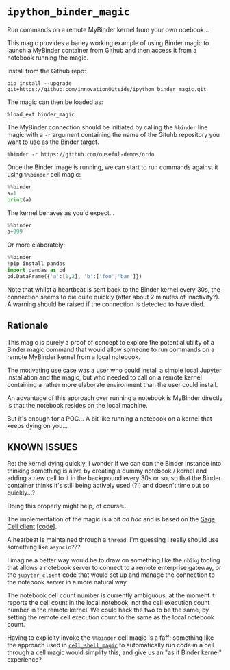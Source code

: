 # `ipython_binder_magic`
Run commands on a remote MyBinder kernel from your own noebook...

This magic provides a barley working example of using Binder magic to launch a MyBinder container from Github and then access it from a notebook running the magic.

Install from the Github repo:

`pip install --upgrade git+https://github.com/innovationOUtside/ipython_binder_magic.git`

The magic can then be loaded as:

`%load_ext binder_magic`

The MyBinder connection should be initiated by calling the `%binder` line magic with a `-r` argument containing the name of the Gituhb repository you want to use as the Binder target.

`%binder -r https://github.com/ouseful-demos/ordo`


Once the Binder image is running, we can start to run commands against it using `%%binder` cell magic:

```python
%%binder
a=1
print(a)
```

The kernel behaves as you'd expect...

```python
%%binder
a+999
```

Or more elaborately:

```python
%%binder
!pip install pandas
import pandas as pd
pd.DataFrame({'a':[1,2], 'b':['foo','bar']})
```

Note that whilst a heartbeat is sent back to the Binder kernel every 30s, the connection seems to die quite quickly (after about 2 minutes of inactivity?). A warning should be raised if the connection is detected to have died.

## Rationale
This magic is purely a proof of concept to explore the potential utility of a Binder magic command that would allow someone to run commands on a remote MyBinder kernel from a local notebook.

The motivating use case was a user who could install a simple local Jupyter installation and the magic, but who needed to call on a remote kernel containing a rather more elaborate environment than the user could install.

An advantage of this approach over running a notebook is MyBinder directly is that the notebook resides on the local machine.

But it's enough for a POC... A bit like running a notebook on a kernel that keeps dying on you...

## KNOWN ISSUES

Re: the kernel dying quickly, I wonder if we can con the Binder instance into thinking something is alive by creating a dummy notebook / kernel and adding a new cell to it in the background every 30s or so, so that the Binder container thinks it's still being actively used (?!) and doesn't time out so quickly...?

Doing this properly might help, of course...

The implementation of the magic is a bit *ad hoc* and is based on the  [Sage Cell client](https://sagecell.sagemath.org/) [[code](https://github.com/sagemath/sagecell/blob/master/contrib/sagecell-client/sagecell-client.py)].

A hearbeat is maintained through a `thread`. I'm guessing I really should use something like `asyncio`???

I imagine a better way would be to draw on something like the `nb2kg` tooling that allows a notebook server to connect to a remote enterprise gateway, or the `jupyter_client` code that would set up and manage the connection to the notebook server in a more natural way.

The notebook cell count number is currently ambiguous; at the moment it reports the cell count in the local notebook, not the cell execution count number in the remote kernel. We could hack the two to be the same, by setting the remote cell execution count to the same as the local notebook count.

Having to explicity invoke the `%%binder` cell magic is a faff; something like the approach used in [`cell_shell_magic`](https://github.com/innovationOUtside/cell_shell_magic) to automatically run code in a cell through a cell magic would simplify this, and give us an "as if Binder kernel" experience?



